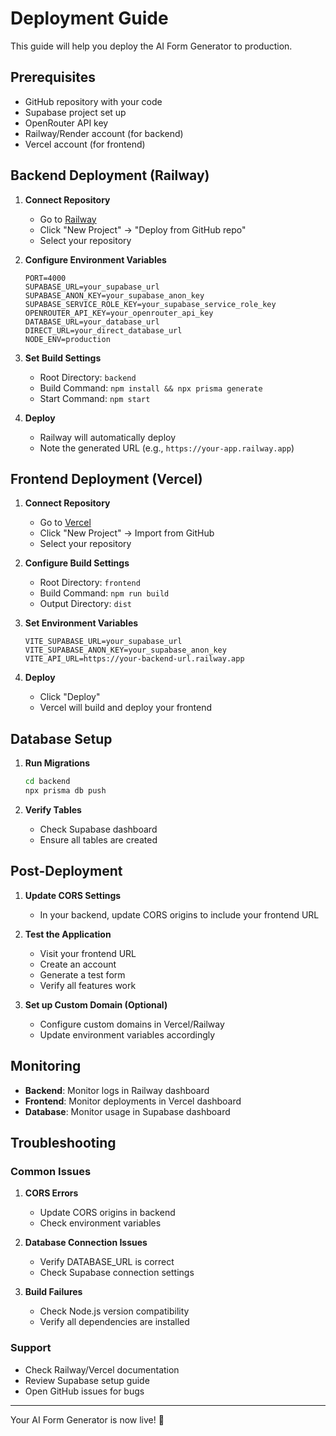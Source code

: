 # Deployment Guide

This guide will help you deploy the AI Form Generator to production.

## Prerequisites

- GitHub repository with your code
- Supabase project set up
- OpenRouter API key
- Railway/Render account (for backend)
- Vercel account (for frontend)

## Backend Deployment (Railway)

1. **Connect Repository**
   - Go to [Railway](https://railway.app)
   - Click "New Project" → "Deploy from GitHub repo"
   - Select your repository

2. **Configure Environment Variables**
   ```
   PORT=4000
   SUPABASE_URL=your_supabase_url
   SUPABASE_ANON_KEY=your_supabase_anon_key
   SUPABASE_SERVICE_ROLE_KEY=your_supabase_service_role_key
   OPENROUTER_API_KEY=your_openrouter_api_key
   DATABASE_URL=your_database_url
   DIRECT_URL=your_direct_database_url
   NODE_ENV=production
   ```

3. **Set Build Settings**
   - Root Directory: `backend`
   - Build Command: `npm install && npx prisma generate`
   - Start Command: `npm start`

4. **Deploy**
   - Railway will automatically deploy
   - Note the generated URL (e.g., `https://your-app.railway.app`)

## Frontend Deployment (Vercel)

1. **Connect Repository**
   - Go to [Vercel](https://vercel.com)
   - Click "New Project" → Import from GitHub
   - Select your repository

2. **Configure Build Settings**
   - Root Directory: `frontend`
   - Build Command: `npm run build`
   - Output Directory: `dist`

3. **Set Environment Variables**
   ```
   VITE_SUPABASE_URL=your_supabase_url
   VITE_SUPABASE_ANON_KEY=your_supabase_anon_key
   VITE_API_URL=https://your-backend-url.railway.app
   ```

4. **Deploy**
   - Click "Deploy"
   - Vercel will build and deploy your frontend

## Database Setup

1. **Run Migrations**
   ```bash
   cd backend
   npx prisma db push
   ```

2. **Verify Tables**
   - Check Supabase dashboard
   - Ensure all tables are created

## Post-Deployment

1. **Update CORS Settings**
   - In your backend, update CORS origins to include your frontend URL

2. **Test the Application**
   - Visit your frontend URL
   - Create an account
   - Generate a test form
   - Verify all features work

3. **Set up Custom Domain (Optional)**
   - Configure custom domains in Vercel/Railway
   - Update environment variables accordingly

## Monitoring

- **Backend**: Monitor logs in Railway dashboard
- **Frontend**: Monitor deployments in Vercel dashboard
- **Database**: Monitor usage in Supabase dashboard

## Troubleshooting

### Common Issues

1. **CORS Errors**
   - Update CORS origins in backend
   - Check environment variables

2. **Database Connection Issues**
   - Verify DATABASE_URL is correct
   - Check Supabase connection settings

3. **Build Failures**
   - Check Node.js version compatibility
   - Verify all dependencies are installed

### Support

- Check Railway/Vercel documentation
- Review Supabase setup guide
- Open GitHub issues for bugs

---

Your AI Form Generator is now live! 🎉


